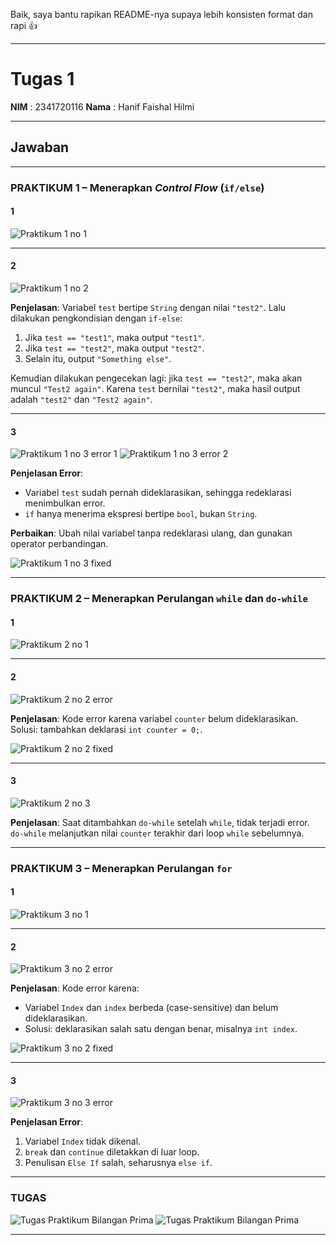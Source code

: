 Baik, saya bantu rapikan README-nya supaya lebih konsisten format dan rapi 👍

---

# Tugas 1

**NIM**  : 2341720116
**Nama** : Hanif Faishal Hilmi

---

## Jawaban

---

### PRAKTIKUM 1 – Menerapkan *Control Flow* (`if/else`)

#### 1

![Praktikum 1 no 1](/image/P3_Praktikum1_1.png)

---

#### 2

![Praktikum 1 no 2](/image/P3_Praktikum1_2.png)

**Penjelasan**:
Variabel `test` bertipe `String` dengan nilai `"test2"`. Lalu dilakukan pengkondisian dengan `if-else`:

1. Jika `test == "test1"`, maka output `"test1"`.
2. Jika `test == "test2"`, maka output `"test2"`.
3. Selain itu, output `"Something else"`.

Kemudian dilakukan pengecekan lagi: jika `test == "test2"`, maka akan muncul `"Test2 again"`.
Karena `test` bernilai `"test2"`, maka hasil output adalah `"test2"` dan `"Test2 again"`.

---

#### 3

![Praktikum 1 no 3 error 1](/image/P3_Praktikum1_3.png)
![Praktikum 1 no 3 error 2](/image/P3_Praktikum1_4.png)

**Penjelasan Error**:

* Variabel `test` sudah pernah dideklarasikan, sehingga redeklarasi menimbulkan error.
* `if` hanya menerima ekspresi bertipe `bool`, bukan `String`.

**Perbaikan**:
Ubah nilai variabel tanpa redeklarasi ulang, dan gunakan operator perbandingan.

![Praktikum 1 no 3 fixed](/image/P3_Praktikum1_5.png)

---

### PRAKTIKUM 2 – Menerapkan Perulangan `while` dan `do-while`

#### 1

![Praktikum 2 no 1](/image/P3_Praktikum2_1.png)

---

#### 2

![Praktikum 2 no 2 error](/image/P3_Praktikum2_1.png)

**Penjelasan**:
Kode error karena variabel `counter` belum dideklarasikan. Solusi: tambahkan deklarasi `int counter = 0;`.

![Praktikum 2 no 2 fixed](/image/P3_Praktikum2_2.png)

---

#### 3

![Praktikum 2 no 3](/image/P3_Praktikum2_3.png)

**Penjelasan**:
Saat ditambahkan `do-while` setelah `while`, tidak terjadi error.
`do-while` melanjutkan nilai `counter` terakhir dari loop `while` sebelumnya.

---

### PRAKTIKUM 3 – Menerapkan Perulangan `for`

#### 1

![Praktikum 3 no 1](/image/P3_Praktikum3_1.png)

---

#### 2

![Praktikum 3 no 2 error](/image/P3_Praktikum3_1.png)

**Penjelasan**:
Kode error karena:

* Variabel `Index` dan `index` berbeda (case-sensitive) dan belum dideklarasikan.
* Solusi: deklarasikan salah satu dengan benar, misalnya `int index`.

![Praktikum 3 no 2 fixed](/image/P3_Praktikum3_2.png)

---

#### 3

![Praktikum 3 no 3 error](/image/P3_Praktikum3_3.png)

**Penjelasan Error**:

1. Variabel `Index` tidak dikenal.
2. `break` dan `continue` diletakkan di luar loop.
3. Penulisan `Else If` salah, seharusnya `else if`.

---

### TUGAS 


![Tugas Praktikum Bilangan Prima](/image/P3_Praktikum3_Tugas2.png)
![Tugas Praktikum Bilangan Prima](/image/P3_Praktikum3_Tugas3.png)

---